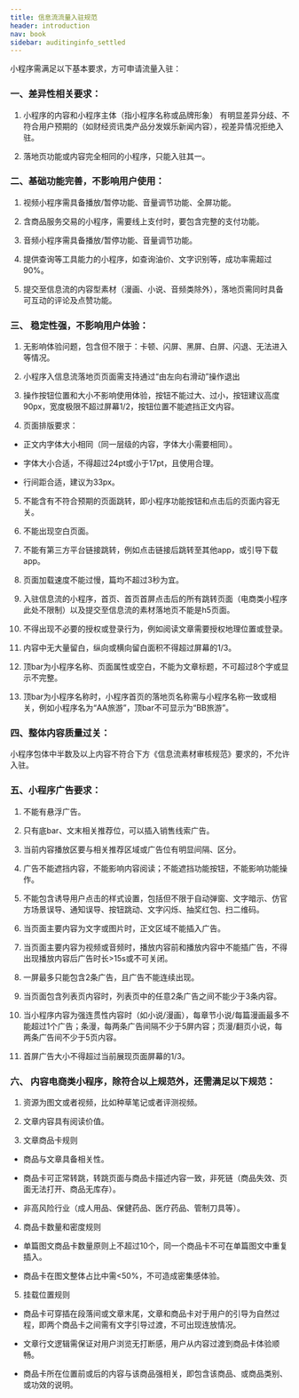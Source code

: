 ```yaml
---
title: 信息流流量入驻规范
header: introduction
nav: book
sidebar: auditinginfo_settled
---
```





小程序需满足以下基本要求，方可申请流量入驻：

### 一、差异性相关要求：

1.	小程序的内容和小程序主体（指小程序名称或品牌形象） 有明显差异分歧、不符合用户预期的（如财经资讯类产品分发娱乐新闻内容），视差异情况拒绝入驻。

2.	落地页功能或内容完全相同的小程序，只能入驻其一。

### 二、基础功能完善，不影响用户使用：

1.	视频小程序需具备播放/暂停功能、音量调节功能、全屏功能。

2.	含商品服务交易的小程序，需要线上支付时，要包含完整的支付功能。

3.	音频小程序需具备播放/暂停功能、音量调节功能。

4.	提供查询等工具能力的小程序，如查询油价、文字识别等，成功率需超过90%。

5.  提交至信息流的内容型素材（漫画、小说、音频类除外），落地页需同时具备可互动的评论及点赞功能。

### 三、 稳定性强，不影响用户体验：
1.	无影响体验问题，包含但不限于：卡顿、闪屏、黑屏、白屏、闪退、无法进入等情况。

2. 小程序入信息流落地页页面需支持通过“由左向右滑动”操作退出

3.	操作按钮位置和大小不影响使用体验，按钮不能过大、过小，按钮建议高度90px，宽度极限不超过屏幕1/2，按钮位置不能遮挡正文内容。

4.	页面排版要求：

  * 正文内字体大小相同（同一层级的内容，字体大小需要相同）。

  * 字体大小合适，不得超过24pt或小于17pt，且使用合理。

  * 行间距合适，建议为33px。	
5.	不能含有不符合预期的页面跳转，即小程序功能按钮和点击后的页面内容无关。

6.	不能出现空白页面。

7.	不能有第三方平台链接跳转，例如点击链接后跳转至其他app，或引导下载app。

8.	页面加载速度不能过慢，篇均不超过3秒为宜。

9.	入驻信息流的小程序，首页、首页首屏点击后的所有跳转页面（电商类小程序此处不限制）以及提交至信息流的素材落地页不能是h5页面。

10.	不得出现不必要的授权或登录行为，例如阅读文章需要授权地理位置或登录。

11.	内容中无大量留白，纵向或横向留白面积不得超过屏幕的1/3。

12.	顶bar为小程序名称、页面属性或空白，不能为文章标题，不可超过8个字或显示不完整。

13.	顶bar为小程序名称时，小程序首页的落地页名称需与小程序名称一致或相关，例如小程序名为“AA旅游”，顶bar不可显示为“BB旅游”。

### 四、整体内容质量过关：
小程序包体中半数及以上内容不符合下方《信息流素材审核规范》要求的，不允许入驻。

### 五、小程序广告要求：
1.	不能有悬浮广告。

2.	只有底bar、文末相关推荐位，可以插入销售线索广告。

3. 当前内容播放区要与相关推荐区域或广告位有明显间隔、区分。

4.	广告不能遮挡内容，不能影响内容阅读；不能遮挡功能按钮，不能影响功能操作。

5.	不能包含诱导用户点击的样式设置，包括但不限于自动弹窗、文字暗示、仿官方场景误导、通知误导、按钮跳动、文字闪烁、抽奖红包、扫二维码。

6.	当页面主要内容为文字或图片时，正文区域不能插入广告。

7.	当页面主要内容为视频或音频时，播放内容前和播放内容中不能插广告，不得出现播放内容后广告时长>15s或不可关闭。

8.	一屏最多只能包含2条广告，且广告不能连续出现。

9.	当页面包含列表页内容时，列表页中的任意2条广告之间不能少于3条内容。

10.	当小程序内容为强连贯性内容时（如小说/漫画），每章节小说/每篇漫画最多不能超过1个广告；条漫，每两条广告间隔不少于5屏内容；页漫/翻页小说，每两条广告间不少于5页内容。

11.	首屏广告大小不得超过当前展现页面屏幕的1/3。

### 六、 内容电商类小程序，除符合以上规范外，还需满足以下规范：
1.	资源为图文或者视频，比如种草笔记或者评测视频。

2.	文章内容具有阅读价值。

3.	文章商品卡规则

  * 商品与文章具备相关性。

  * 商品卡可正常转跳，转跳页面与商品卡描述内容一致，非死链（商品失效、页面无法打开、商品无库存）。

  * 非高风险行业（成人用品、保健药品、医疗药品、管制刀具等）。

4.	商品卡数量和密度规则

  * 单篇图文商品卡数量原则上不超过10个，同一个商品卡不可在单篇图文中重复插入。

  * 商品卡在图文整体占比中需<50%，不可造成密集感体验。

5.	挂载位置规则

  * 商品卡可穿插在段落间或文章末尾，文章和商品卡对于用户的引导为自然过程，即两个商品卡之间需有文字引导过渡，不可出现连放情况。

  * 文章行文逻辑需保证对用户浏览无打断感，用户从内容过渡到商品卡体验顺畅。

  * 商品卡所在位置前或后的内容与该商品强相关，即包含该商品、或商品类别、或功效的说明。

